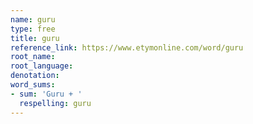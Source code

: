```yaml
---
name: guru
type: free
title: guru
reference_link: https://www.etymonline.com/word/guru
root_name: 
root_language: 
denotation: 
word_sums:
- sum: 'Guru + '
  respelling: guru
---
```

